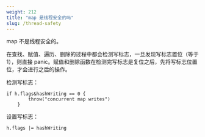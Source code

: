 ```yaml
---
weight: 212
title: "map 是线程安全的吗"
slug: /thread-safety
---
```


map 不是线程安全的。

在查找、赋值、遍历、删除的过程中都会检测写标志，一旦发现写标志置位（等于1），则直接 panic。赋值和删除函数在检测完写标志是复位之后，先将写标志位置位，才会进行之后的操作。

检测写标志：

```golang
if h.flags&hashWriting == 0 {
		throw("concurrent map writes")
	}
```

设置写标志：

```golang
h.flags |= hashWriting
```
